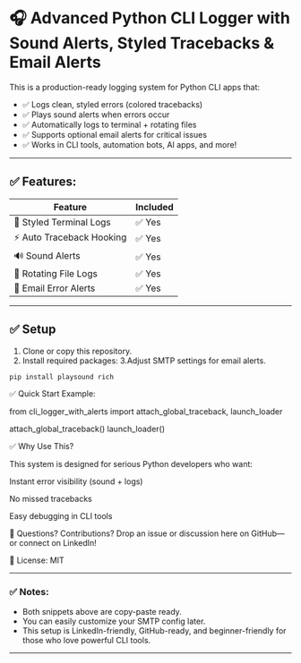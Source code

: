 # 🎧 Advanced Python CLI Logger with Sound Alerts, Styled Tracebacks & Email Alerts

This is a production-ready logging system for Python CLI apps that:

- ✅ Logs clean, styled errors (colored tracebacks)
- ✅ Plays sound alerts when errors occur
- ✅ Automatically logs to terminal + rotating files
- ✅ Supports optional email alerts for critical issues
- ✅ Works in CLI tools, automation bots, AI apps, and more!

---

## ✅ Features:
| Feature                  | Included |
|--------------------------|----------|
| 🎨 Styled Terminal Logs   | ✅ Yes   |
| ⚡ Auto Traceback Hooking | ✅ Yes   |
| 🔊 Sound Alerts           | ✅ Yes   |
| 📝 Rotating File Logs     | ✅ Yes   |
| 📧 Email Error Alerts     | ✅ Yes   |

---

## ✅ Setup
1. Clone or copy this repository.
2. Install required packages:
3.Adjust SMTP settings for email alerts.   
```bash
pip install playsound rich
```



✅ Quick Start Example: 

from cli_logger_with_alerts import attach_global_traceback, launch_loader

attach_global_traceback()
launch_loader()

✅ Why Use This?

This system is designed for serious Python developers who want:

Instant error visibility (sound + logs)

No missed tracebacks

Easy debugging in CLI tools

💬 Questions? Contributions?
Drop an issue or discussion here on GitHub—or connect on LinkedIn!

📜 License: MIT 

---

### ✅ Notes:
- Both snippets above are copy-paste ready.
- You can easily customize your SMTP config later.
- This setup is LinkedIn-friendly, GitHub-ready, and beginner-friendly for those who love powerful CLI tools.

---
